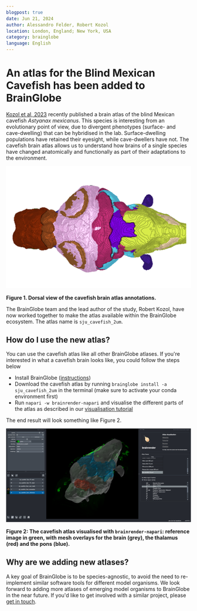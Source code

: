 ```yaml
---
blogpost: true
date: Jun 21, 2024
author: Alessandro Felder, Robert Kozol
location: London, England; New York, USA
category: brainglobe
language: English
---
```


# An atlas for the Blind Mexican Cavefish has been added to BrainGlobe

[Kozol et al, 2023](https://elifesciences.org/articles/80777) recently published a brain atlas of the blind Mexican cavefish _Astyanax_ _mexicanus_. This species is interesting from an evolutionary point of view, due to divergent phenotypes (surface- and cave-dwelling) that can be hybridised in the lab. Surface-dwelling populations have retained their eyesight, while cave-dwellers have not. The cavefish brain atlas allows us to understand how brains of a single species have changed anatomically and functionally as part of their adaptations to the environment.

![cavefish brain atlas annotations](./images/cavefish_annotations.png)

**Figure 1. Dorsal view of the cavefish brain atlas annotations.**


The BrainGlobe team and the lead author of the study, Robert Kozol, have now worked together to make the atlas available within the BrainGlobe ecosystem. The atlas name is `sju_cavefish_2um`.

## How do I use the new atlas?

You can use the cavefish atlas like all other BrainGlobe atlases. If you're interested in what a cavefish brain looks like, you could follow the steps below
* Install BrainGlobe ([instructions](/documentation/index))
* Download the cavefish atlas by running `brainglobe install -a sju_cavefish_2um` in the terminal (make sure to activate your conda environment first)
* Run `napari -w brainrender-napari` and visualise the different parts of the atlas as described in our [visualisation tutorial](/tutorials/visualise-atlas-napari)

The end result will look something like Figure 2.

![cavefish atlas visualised in napari](./images/cavefish_napari.png)

**Figure 2: The cavefish atlas visualised with `brainrender-napari`: reference image in green, with mesh overlays for the brain (grey), the thalamus (red) and the pons (blue).**


## Why are we adding new atlases?

A key goal of BrainGlobe is to be species-agnostic, to avoid the need to re-implement similar software tools for different model organisms. We look forward to adding more atlases of emerging model organisms to BrainGlobe in the near future. If you'd like to get involved with a similar project, please [get in touch](/contact).
